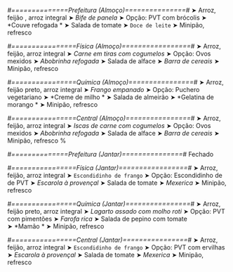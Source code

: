 
*#==============Prefeitura (Almoço)===============#*
➤ Arroz, feijão , arroz integral
➤ *Bife de panela*
➤ Opção: PVT com brócolis
➤ *Couve refogada *
➤ Salada de tomate
➤ `Doce de leite`
➤ Minipão, refresco

*#================Física (Almoço)=================#*
➤ Arroz, feijão, arroz integral
➤ *Carne em tiras com cogumelos*
➤ Opção: Ovos mexidos
➤ *Abobrinha refogada*
➤ Salada de alface
➤ *Barra de cereais*
➤ Minipão, refresco

*#================Química (Almoço)================#*
➤ Arroz, feijão preto, arroz integral
➤ *Frango empanado*
➤ Opção: Puchero vegetariano 
➤ *Creme de milho *
➤ Salada de almeirão 
➤ *Gelatina de morango *
➤ Minipão, refresco

*#================Central (Almoço)================#*
➤ Arroz, feijão, arroz integral
➤ *Iscas de carne com cogumelos*
➤ Opção: Ovos mexidos
➤ *Abobrinha refogada*
➤ Salada de alface
➤ *Barra de cereais*
➤ Minipão, refresco
%

*#==============Prefeitura (Jantar)===============#*
Fechado

*#================Física (Jantar)=================#*
➤ Arroz, feijão, arroz integral
➤ `Escondidinho de frango`
➤ Opção: Escondidinho de de PVT
➤ *Escarola à provençal*
➤ Salada de tomate
➤ *Mexerica*
➤ Minipão, refresco

*#================Química (Jantar)================#*
➤ Arroz, feijão preto, arroz integral
➤ *Lagarto assado com molho roti*
➤ Opção: PVT com pimentões 
➤ *Farofa rica*
➤ Salada de pepino com tomate  
➤ *Mamão  *
➤ Minipão, refresco

*#================Central (Jantar)================#*
➤ Arroz, feijão, arroz integral
➤ `Escondidinho de frango`
➤ Opção: PVT com ervilhas
➤ *Escarola à provençal*
➤ Salada de tomate
➤ *Mexerica*
➤ Minipão, refresco
